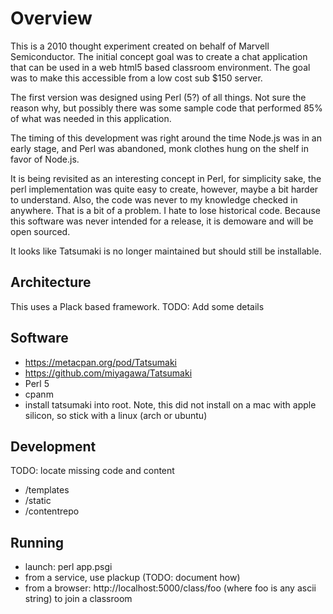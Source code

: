 # Overview

This is a 2010 thought experiment created on behalf of Marvell Semiconductor.  The initial concept goal was to create a chat application that can be used in a web html5 based classroom environment.  The goal was to make this accessible from a low cost sub $150 server.

The first version was designed using Perl (5?) of all things.  Not sure the reason why, but possibly there was some sample code that performed 85% of what was needed in this application.

The timing of this development was right around the time Node.js was in an early stage, and Perl was abandoned, monk clothes hung on the shelf in favor of Node.js.

It is being revisited as an interesting concept in Perl, for simplicity sake, the perl implementation was quite easy to create, however, maybe a bit harder to understand.  Also, the code was never to my knowledge checked in anywhere.  That is a bit of a problem.  I hate to lose historical code.  Because this software was never intended for a release, it is demoware and will be open sourced.

It looks like Tatsumaki is no longer maintained but should still be installable.

## Architecture

This uses a Plack based framework.  TODO: Add some details

## Software

- https://metacpan.org/pod/Tatsumaki
- https://github.com/miyagawa/Tatsumaki
- Perl 5
- cpanm
- install tatsumaki into root.  Note, this did not install on a mac with apple silicon, so stick with a linux (arch or ubuntu)

## Development

TODO: locate missing code and content

- /templates
- /static
- /contentrepo

## Running

- launch: perl app.psgi
- from a service, use plackup (TODO: document how)
- from a browser: http://localhost:5000/class/foo (where foo is any ascii string) to join a classroom
